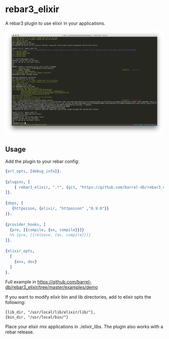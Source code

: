 rebar3_elixir
=====
A rebar3 plugin to use elixir in your applications.

![rebar3_elixir in action](doc/screenshot-release.png)

Usage
-----

Add the plugin to your rebar config:

```erlang
{erl_opts, [debug_info]}.

{plugins, [
    { rebar3_elixir, ".*", {git, "https://github.com/barrel-db/rebar3_elixir.git", {branch, "master"}}}
]}.

{deps, [
   {httpoison, {elixir, "httpoison" ,"0.9.0"}}
]}.

{provider_hooks, [
  {pre, [{compile, {ex, compile}}]}
  %% {pre, [{release, {ex, compile}}]}  
]}.

{elixir_opts, 
  [
    {env, dev}
  ]
}.
```

Full example in https://github.com/barrel-db/rebar3_elixir/tree/master/examples/demo

If you want to modify elixir bin and lib directories, add to elixir opts the following: 

    {lib_dir, "/usr/local/lib/elixir/lib/"},
    {bin_dir, "/usr/local/bin/"}

Place your elixir mix applications in ./elixir_libs.
The plugin also works with a rebar release.

